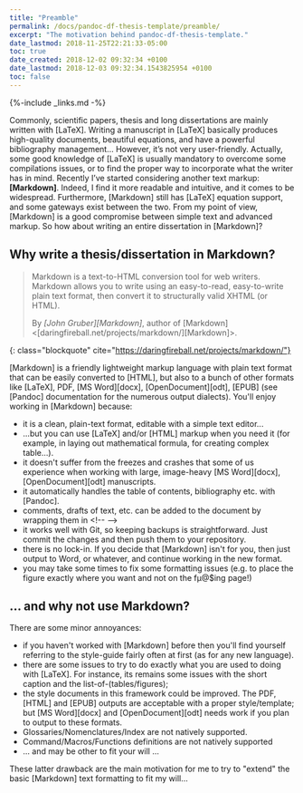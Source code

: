```yaml
---
title: "Preamble"
permalink: /docs/pandoc-df-thesis-template/preamble/
excerpt: "The motivation behind pandoc-df-thesis-template."
date_lastmod: 2018-11-25T22:21:33-05:00
toc: true
date_created: 2018-12-02 09:32:34 +0100
date_lastmod: 2018-12-03 09:32:34.1543825954 +0100
toc: false
---
```


{%-include _links.md -%}

Commonly, scientific papers, thesis and long dissertations are mainly written with [LaTeX]. Writing a manuscript in [LaTeX] basically produces high-quality documents, beautiful equations, and have a powerful bibliography management...
However, it’s not very user-friendly. Actually, some good knowledge of [LaTeX] is usually mandatory to overcome some compilations issues, or to find the proper way to incorporate what the writer has in mind.
Recently I’ve started considering another text markup: **[Markdown]**.
Indeed, I find it more readable and intuitive, and it comes to be widespread.
Furthermore, [Markdown] still has [LaTeX] equation support, and some gateways exist between the two. From my point of view, [Markdown] is a good compromise between simple text and advanced markup. So how about writing an entire dissertation in [Markdown]?


## Why write a thesis/dissertation in Markdown?

> Markdown is a text-to-HTML conversion tool for web writers. Markdown allows you to write using an easy-to-read, easy-to-write plain text format, then convert it to structurally valid XHTML (or HTML).
> <footer class="blockquote-footer"> By <cite>[John Gruber][Markdown]</cite>, author of [Markdown] <[daringfireball.net/projects/markdown/][Markdown]>.
{: class="blockquote" cite="https://daringfireball.net/projects/markdown/"}

[Markdown] is a friendly lightweight markup language with plain text format that can be easily converted to [HTML], but also to a bunch of other formats like [LaTeX], PDF, [MS Word][docx], [OpenDocument][odt], [EPUB] (see [Pandoc] documentation for the numerous output dialects).
You'll enjoy working in [Markdown] because:
- it is a clean, plain-text format, editable with a simple text editor...
- ...but you can use [LaTeX] and/or [HTML] markup when you need it (for example, in laying out mathematical formula, for creating complex table...).
- it doesn't suffer from the freezes and crashes that some of us experience when working with large, image-heavy [MS Word][docx], [OpenDocument][odt] manuscripts.
- it automatically handles the table of contents, bibliography etc. with [Pandoc].
- comments, drafts of text, etc. can be added to the document by wrapping them in &lt;!--  --&gt;
- it works well with Git, so keeping backups is straightforward. Just commit the changes and then push them to your repository.
- there is no lock-in. If you decide that [Markdown] isn't for you, then just output to Word, or whatever, and continue working in the new format.
- you may take some times to fix some formatting issues (e.g. to place the figure exactly where you want and not on the fµ@$ing page!)


## ... and why not use Markdown?

There are some minor annoyances:
- if you haven't worked with [Markdown] before then you'll find yourself referring to the style-guide fairly often at first (as for any new language).
- there are some issues to try to do exactly what you are used to doing with [LaTeX]. For instance, its remains some issues with the short caption and the list-of-(tables/figures);
- the style documents in this framework could be improved. The PDF, [HTML] and [EPUB] outputs are acceptable with a proper style/template; but [MS Word][docx] and [OpenDocument][odt] needs work if you plan to output to these formats.
- Glossaries/Nomenclatures/Index are not natively supported.
- Command/Macros/Functions definitions are not natively supported
- ... and may be other to fit your will ...

These latter drawback are the main motivation for me to try to "extend" the basic [Markdown] text formatting to fit my will...
